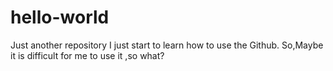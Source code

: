 # hello-world
Just another repository
I just start to learn how to use the Github.
So,Maybe it is difficult for me to use it ,so what?
